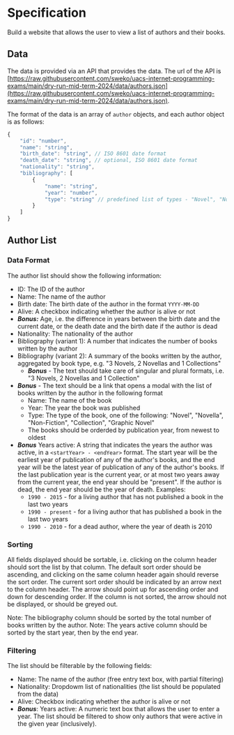 # Specification

Build a website that allows the user to view a list of authors and their books.

## Data

The data is provided via an API that provides the data. The url of the API is [https://raw.githubusercontent.com/sweko/uacs-internet-programming-exams/main/dry-run-mid-term-2024/data/authors.json](https://raw.githubusercontent.com/sweko/uacs-internet-programming-exams/main/dry-run-mid-term-2024/data/authors.json).

The format of the data is an array of `author` objects, and each author object is as follows:

````javascript
{
    "id": "number",
    "name": "string",
    "birth_date": "string", // ISO 8601 date format
    "death_date": "string", // optional, ISO 8601 date format
    "nationality": "string",
    "bibliography": [
        {
            "name": "string",
            "year": "number",
            "type": "string" // predefined list of types - "Novel", "Novella", "Non-Fiction", "Collection", "Graphic Novel"
        }
    ]
}
````

## Author List

### Data Format

The author list should show the following information:
- ID: The ID of the author
- Name: The name of the author
- Birth date: The birth date of the author in the format `YYYY-MM-DD`
- Alive: A checkbox indicating whether the author is alive or not
- ***Bonus:*** Age, i.e. the difference in years between the birth date and the current date, or the death date and the birth date if the author is dead
- Nationality: The nationality of the author
- Bibliography (variant 1): A number that indicates the number of books written by the author
- Bibliography (variant 2): A summary of the books written by the author, aggregated by book type, e.g. "3 Novels, 2 Novellas and 1 Collections"
    - ***Bonus*** - The text should take care of singular and plural formats, i.e. "3 Novels, 2 Novellas and 1 Collection"
- ***Bonus*** - The text should be a link that opens a modal with the list of books written by the author in the following format
    - Name: The name of the book
    - Year: The year the book was published
    - Type: The type of the book, one of the following: "Novel", "Novella", "Non-Fiction", "Collection", "Graphic Novel"
    - The books should be orderded by publication year, from newest to oldest
- ***Bonus*** Years active: A string that indicates the years the author was active, in a `<startYear> - <endYear>` format. The start year will be the earliest year of publication of any of the author's books, and the end year will be the latest year of publication of any of the author's books. If the last publication year is the current year, or at most two years away from the current year, the end year should be "present". If the author is dead, the end year should be the year of death. Examples:
    - `1990 - 2015` - for a living author that has not published a book in the last two years
    - `1990 - present` - for a living author that has published a book in the last two years
    - `1990 - 2010` - for a dead author, where the year of death is 2010

### Sorting

All fields displayed should be sortable, i.e. clicking on the column header should sort the list by that column. The default sort order should be ascending, and clicking on the same column header again should reverse the sort order. The current sort order should be indicated by an arrow next to the column header. The arrow should point up for ascending order and down for descending order. If the column is not sorted, the arrow should not be displayed, or should be greyed out.

Note: The bibliography column should be sorted by the total number of books written by the author.
Note: The years active column should be sorted by the start year, then by the end year.

### Filtering

The list should be filterable by the following fields:

- Name: The name of the author (free entry text box, with partial filtering)
- Nationality: Dropdowm list of nationalities (the list should be populated from the data)
- Alive: Checkbox indicating whether the author is alive or not
- ***Bonus***: Years active: A numeric text box that allows the user to enter a year. The list should be filtered to show only authors that were active in the given year (inclusively).
